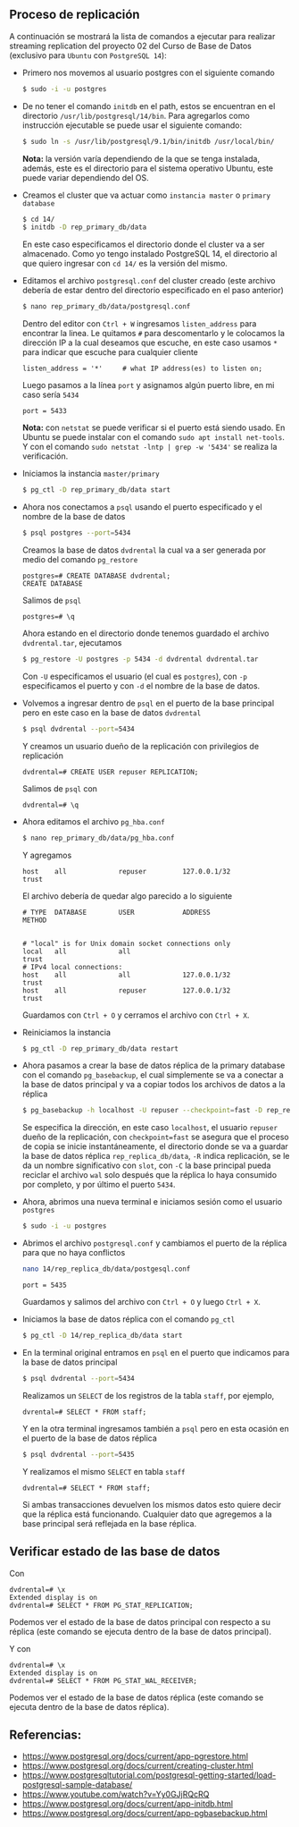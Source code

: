 ## Proceso de replicación  

A continuación se mostrará la lista de comandos a ejecutar para realizar streaming replication del proyecto 02 del Curso de Base de Datos (exclusivo para `Ubuntu` con `PostgreSQL 14`):  

- Primero nos movemos al usuario postgres con el siguiente comando   
  ```bash 
  $ sudo -i -u postgres 
  ```

- De no tener el comando `initdb` en el path, estos se encuentran en el directorio `/usr/lib/postgresql/14/bin`. Para agregarlos como instrucción ejecutable se puede usar el siguiente comando:  
  ```bash
  $ sudo ln -s /usr/lib/postgresql/9.1/bin/initdb /usr/local/bin/  
  ``` 
  **Nota:** la versión varía dependiendo de la que se tenga instalada, además, este es el directorio para el sistema operativo Ubuntu, este puede variar dependiendo del OS.

- Creamos el cluster que va actuar como `instancia master` o `primary database`
  ```bash
  $ cd 14/ 
  $ initdb -D rep_primary_db/data
  ```
  En este caso especificamos el directorio donde el cluster va a ser almacenado. Como yo tengo instalado PostgreSQL 14, el directorio al que quiero ingresar con `cd 14/` es la versión del mismo.

- Editamos el archivo `postgresql.conf` del cluster creado (este archivo debería de estar dentro del directorio especificado en el paso anterior)
  ```bash
  $ nano rep_primary_db/data/postgresql.conf
  ```
  Dentro del editor con `Ctrl + W` ingresamos `listen_address` para encontrar la linea. Le quitamos `#` para descomentarlo y le colocamos la dirección IP a la cual deseamos que escuche, en este caso usamos `*` para indicar que escuche para cualquier cliente
  ```properties
  listen_address = '*'     # what IP address(es) to listen on;
  ```
  Luego pasamos a la línea `port` y asignamos algún puerto libre, en mi caso sería `5434`
  ```properties
  port = 5433     
  ``` 
  **Nota:** con `netstat` se puede verificar si el puerto está siendo usado. En Ubuntu se puede instalar con el comando `sudo apt install net-tools`. Y con el comando `sudo netstat -lntp | grep -w '5434'` se realiza la verificación. 

- Iniciamos la instancia `master/primary`
  ```bash
  $ pg_ctl -D rep_primary_db/data start
  ```

- Ahora nos conectamos a `psql` usando el puerto especificado y el nombre de la base de datos
  ```bash
  $ psql postgres --port=5434
  ```
  Creamos la base de datos `dvdrental` la cual va a ser generada por medio del comando `pg_restore`
  ```PGSQL
  postgres=# CREATE DATABASE dvdrental;
  CREATE DATABASE
  ```
  Salimos de `psql`
  ```PGSQL
  postgres=# \q
  ```
  Ahora estando en el directorio donde tenemos guardado el archivo `dvdrental.tar`, ejecutamos
  ```bash
  $ pg_restore -U postgres -p 5434 -d dvdrental dvdrental.tar
  ```
  Con `-U` especificamos el usuario (el cual es `postgres`), con `-p` especificamos el puerto y con `-d` el nombre de la base de datos.

- Volvemos a ingresar dentro de `psql` en el puerto de la base principal pero en este caso en la base de datos `dvdrental`
  ```bash
  $ psql dvdrental --port=5434
  ```  
  Y creamos un usuario dueño de la replicación con privilegios de replicación
  ``` PGSQL
  dvdrental=# CREATE USER repuser REPLICATION;
  ```  
  Salimos de `psql` con
  ```PGSQL
  dvdrental=# \q
  ```

- Ahora editamos el archivo `pg_hba.conf`
  ```bash
  $ nano rep_primary_db/data/pg_hba.conf
  ```
  Y agregamos
  ```properties
  host    all             repuser         127.0.0.1/32            trust
  ```
  El archivo debería de quedar algo parecido a lo siguiente
  ```properties
  # TYPE  DATABASE        USER            ADDRESS                 METHOD


  # "local" is for Unix domain socket connections only
  local   all             all                                     trust
  # IPv4 local connections:
  host    all             all             127.0.0.1/32            trust
  host    all             repuser         127.0.0.1/32            trust
  ```
  Guardamos con `Ctrl + O` y cerramos el archivo con `Ctrl + X`.

- Reiniciamos la instancia 
  ```bash
  $ pg_ctl -D rep_primary_db/data restart
  ```

- Ahora pasamos a crear la base de datos réplica de la primary database con el comando `pg_basebackup`, el cual simplemente se va a conectar a la base de datos principal y va a copiar todos los archivos de datos a la réplica
  ```bash
  $ pg_basebackup -h localhost -U repuser --checkpoint=fast -D rep_replica_db/data -R --slot=replica_dvdrental -C --port=5434
  ```
  Se especifica la dirección, en este caso `localhost`, el usuario `repuser` dueño de la replicación, con `checkpoint=fast` se asegura que el proceso de copia se inicie instantáneamente, el directorio donde se va a guardar la base de datos réplica `rep_replica_db/data`, `-R` indica replicación, se le da un nombre significativo con `slot`, con `-C` la base principal pueda reciclar el archivo `wal` solo después que la réplica lo haya consumido por completo, y por último el puerto `5434`. 

- Ahora, abrimos una nueva terminal e iniciamos sesión como el usuario `postgres`
  ```bash
  $ sudo -i -u postgres
  ```

- Abrimos el archivo `postgresql.conf` y cambiamos el puerto de la réplica para que no haya conflictos
  ```bash
  nano 14/rep_replica_db/data/postgesql.conf
  ```
  ```properties
  port = 5435
  ```
  Guardamos y salimos del archivo con `Ctrl + O` y luego `Ctrl + X`.

- Iniciamos la base de datos réplica con el comando `pg_ctl`
  ```bash
  $ pg_ctl -D 14/rep_replica_db/data start
  ```

- En la terminal original entramos en `psql` en el puerto que indicamos para la base de datos principal
  ```bash
  $ psql dvdrental --port=5434
  ```
  Realizamos un `SELECT` de los registros de la tabla `staff`, por ejemplo,  
  ```PGSQL
  dvrental=# SELECT * FROM staff;
  ```
  Y en la otra terminal ingresamos también a `psql` pero en esta ocasión en el puerto de la base de datos réplica
  ```bash
  $ psql dvdrental --port=5435
  ```
  Y realizamos el mismo `SELECT` en tabla `staff`
  ```PGSQL
  dvdrental=# SELECT * FROM staff;
  ```
  Si ambas transacciones devuelven los mismos datos esto quiere decir que la réplica está funcionando. Cualquier dato que agregemos a la base principal será reflejada en la base réplica.

## Verificar estado de las base de datos
Con 
```PGSQL
dvdrental=# \x
Extended display is on
dvdrental=# SELECT * FROM PG_STAT_REPLICATION;
```
Podemos ver el estado de la base de datos principal con respecto a su réplica (este comando se ejecuta dentro de la base de datos principal).

Y con 
```PGSQL
dvdrental=# \x
Extended display is on
dvdrental=# SELECT * FROM PG_STAT_WAL_RECEIVER;
```
Podemos ver el estado de la base de datos réplica (este comando se ejecuta dentro de la base de datos réplica).


## Referencias:
- https://www.postgresql.org/docs/current/app-pgrestore.html
- https://www.postgresql.org/docs/current/creating-cluster.html
- https://www.postgresqltutorial.com/postgresql-getting-started/load-postgresql-sample-database/
- https://www.youtube.com/watch?v=Yy0GJjRQcRQ
- https://www.postgresql.org/docs/current/app-initdb.html
- https://www.postgresql.org/docs/current/app-pgbasebackup.html
